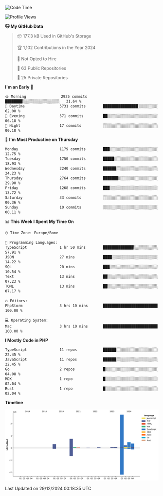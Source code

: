 <!--START_SECTION:waka-->
![Code Time](http://img.shields.io/badge/Code%20Time-5%2C528%20hrs%2026%20mins-blue)

![Profile Views](http://img.shields.io/badge/Profile%20Views-0-blue)

**🐱 My GitHub Data** 

> 📦 177.3 kB Used in GitHub's Storage 
 > 
> 🏆 1,102 Contributions in the Year 2024
 > 
> 🚫 Not Opted to Hire
 > 
> 📜 63 Public Repositories 
 > 
> 🔑 25 Private Repositories 
 > 
**I'm an Early 🐤** 

```text
🌞 Morning                2925 commits        ████████░░░░░░░░░░░░░░░░░   31.64 % 
🌆 Daytime                5731 commits        ████████████████░░░░░░░░░   62.00 % 
🌃 Evening                571 commits         ██░░░░░░░░░░░░░░░░░░░░░░░   06.18 % 
🌙 Night                  17 commits          ░░░░░░░░░░░░░░░░░░░░░░░░░   00.18 % 
```
📅 **I'm Most Productive on Thursday** 

```text
Monday                   1179 commits        ███░░░░░░░░░░░░░░░░░░░░░░   12.75 % 
Tuesday                  1750 commits        █████░░░░░░░░░░░░░░░░░░░░   18.93 % 
Wednesday                2240 commits        ██████░░░░░░░░░░░░░░░░░░░   24.23 % 
Thursday                 2764 commits        ███████░░░░░░░░░░░░░░░░░░   29.90 % 
Friday                   1268 commits        ███░░░░░░░░░░░░░░░░░░░░░░   13.72 % 
Saturday                 33 commits          ░░░░░░░░░░░░░░░░░░░░░░░░░   00.36 % 
Sunday                   10 commits          ░░░░░░░░░░░░░░░░░░░░░░░░░   00.11 % 
```


📊 **This Week I Spent My Time On** 

```text
🕑︎ Time Zone: Europe/Rome

💬 Programming Languages: 
TypeScript               1 hr 50 mins        ██████████████░░░░░░░░░░░   57.91 % 
JSON                     27 mins             ████░░░░░░░░░░░░░░░░░░░░░   14.22 % 
SQL                      20 mins             ███░░░░░░░░░░░░░░░░░░░░░░   10.54 % 
Text                     13 mins             ██░░░░░░░░░░░░░░░░░░░░░░░   07.23 % 
TOML                     13 mins             ██░░░░░░░░░░░░░░░░░░░░░░░   07.17 % 

🔥 Editors: 
PhpStorm                 3 hrs 10 mins       █████████████████████████   100.00 % 

💻 Operating System: 
Mac                      3 hrs 10 mins       █████████████████████████   100.00 % 
```

**I Mostly Code in PHP** 

```text
TypeScript               11 repos            ██████░░░░░░░░░░░░░░░░░░░   22.45 % 
JavaScript               11 repos            ██████░░░░░░░░░░░░░░░░░░░   22.45 % 
Go                       2 repos             █░░░░░░░░░░░░░░░░░░░░░░░░   04.08 % 
MDX                      1 repo              █░░░░░░░░░░░░░░░░░░░░░░░░   02.04 % 
Rust                     1 repo              █░░░░░░░░░░░░░░░░░░░░░░░░   02.04 % 
```



**Timeline**

![Lines of Code chart](https://raw.githubusercontent.com/frnwtr/frnwtr/main/assets/bar_graph.png)


 Last Updated on 29/12/2024 00:18:35 UTC
<!--END_SECTION:waka-->